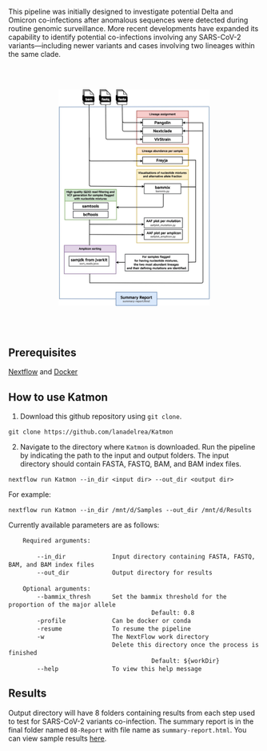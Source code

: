This pipeline was initially designed to investigate potential Delta and Omicron co-infections after anomalous sequences were detected during routine genomic surveillance. More recent developments have expanded its capability to identify potential co-infections involving any SARS-CoV-2 variants—including newer variants and cases involving two lineages within the same clade.

<br />
<br />
<p align="center">
  <img src="https://github.com/lanadelrea/Katmon/blob/main/assets/Katmon.jpg" alt="Katmon" style="width:60%; height:auto; align:center;">
</p>
<br />
<br />

## Prerequisites
[Nextflow](https://www.nextflow.io/docs/latest/getstarted.html#installation) and [Docker](https://docs.docker.com/engine/install/ubuntu/)

## How to use Katmon
1) Download this github repository using `git clone`.
```
git clone https://github.com/lanadelrea/Katmon
```

2) Navigate to the directory where `Katmon` is downloaded. Run the pipeline by indicating the path to the input and output folders. The input directory should contain FASTA, FASTQ, BAM, and BAM index files.

```
nextflow run Katmon --in_dir <input dir> --out_dir <output dir>
```

For example:
```
nextflow run Katmon --in_dir /mnt/d/Samples --out_dir /mnt/d/Results
```

Currently available parameters are as follows:
```
    Required arguments:
                 
        --in_dir             Input directory containing FASTA, FASTQ, BAM, and BAM index files
        --out_dir            Output directory for results
                  
    Optional arguments:
        --bammix_thresh      Set the bammix threshold for the proportion of the major allele
                                        Default: 0.8
        -profile             Can be docker or conda
        -resume              To resume the pipeline
        -w                   The NextFlow work directory 
                             Delete this directory once the process is finished
                                        Default: ${workDir} 
        --help               To view this help message
```

## Results
Output directory will have 8 folders containing results from each step used to test for SARS-CoV-2 variants co-infection. The summary report is in the final folder named `08-Report` with file name as `summary-report.html`. You can view sample results [here](https://github.com/lanadelrea/simKatmon/tree/main/katmon-results).
